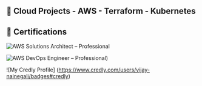 ## 🚀 Cloud Projects - AWS - Terraform - Kubernetes


## 🏅 Certifications

![AWS Solutions Architect – Professional](https://images.credly.com/size/110x110/images/2d84e428-9078-49b6-a804-13c15383d0de/image.png)

![AWS DevOps Engineer – Professional](https://images.credly.com/size/110x110/images/bd31ef42-d460-493e-8503-39592aaf0458/image.png))



![My Credly Profile] (https://www.credly.com/users/vijay-nainegali/badges#credly)
            






